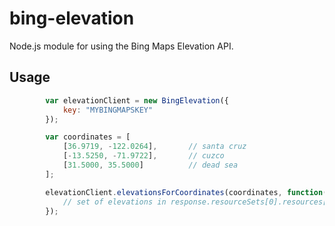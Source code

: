 # bing-elevation

Node.js module for using the Bing Maps Elevation API.

## Usage

```javascript
        var elevationClient = new BingElevation({
            key: "MYBINGMAPSKEY"
        });

        var coordinates = [
            [36.9719, -122.0264],       // santa cruz
            [-13.5250, -71.9722],       // cuzco
            [31.5000, 35.5000]          // dead sea
        ];

        elevationClient.elevationsForCoordinates(coordinates, function(err, response) {
            // set of elevations in response.resourceSets[0].resources[0].elevations
        });
 ```